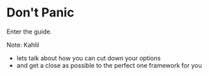 #  Don&#39;t Panic

Enter the guide. <!-- .element: class="fragment" data-fragment-index="0" -->

Note:
Kahlil

- lets talk about how you can cut down your options
- and get a close as possible to the perfect one framework for you
